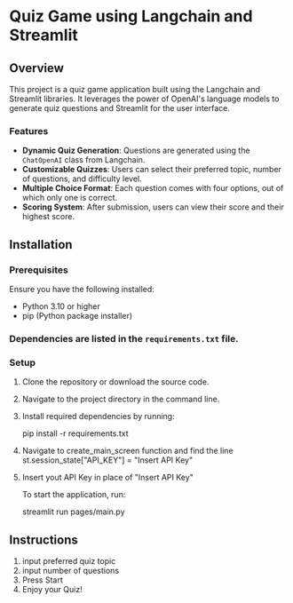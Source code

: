# Quiz Game using Langchain and Streamlit

## Overview
This project is a quiz game application built using the Langchain and Streamlit libraries. It leverages the power of OpenAI's language models to generate quiz questions and Streamlit for the user interface.

### Features
- **Dynamic Quiz Generation**: Questions are generated using the `ChatOpenAI` class from Langchain.
- **Customizable Quizzes**: Users can select their preferred topic, number of questions, and difficulty level.
- **Multiple Choice Format**: Each question comes with four options, out of which only one is correct.
- **Scoring System**: After submission, users can view their score and their highest score.


## Installation

### Prerequisites
Ensure you have the following installed:
- Python 3.10 or higher
- pip (Python package installer)

### Dependencies are listed in the `requirements.txt` file.

### Setup
1. Clone the repository or download the source code.
2. Navigate to the project directory in the command line.
3. Install required dependencies by running:

    pip install -r requirements.txt
4. Navigate to create_main_screen function and find the line st.session_state["API_KEY"] = "Insert API Key"
5. Insert yout API Key in place of "Insert API Key"

    To start the application, run:

    streamlit run pages/main.py

## Instructions
1. input preferred quiz topic
2. input number of questions
3. Press Start
4. Enjoy your Quiz!

